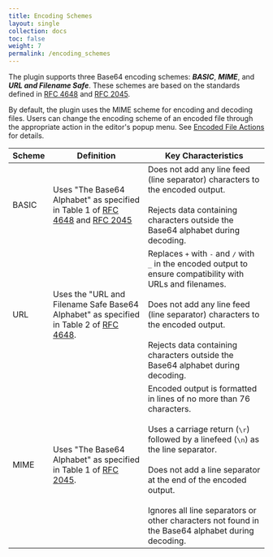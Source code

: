 ```yaml
---
title: Encoding Schemes
layout: single
collection: docs
toc: false
weight: 7
permalink: /encoding_schemes
---
```


The plugin supports three Base64 encoding schemes: ***BASIC***, ***MIME***, and ***URL and Filename Safe***.
These schemes are based on the standards defined in [RFC 4648](https://www.ietf.org/rfc/rfc4648.txt)
and [RFC 2045](https://www.ietf.org/rfc/rfc2045.txt).

By default, the plugin uses the MIME scheme for encoding and decoding files. 
Users can change the encoding scheme of an encoded file through the appropriate action in the editor's popup menu. 
See [Encoded File Actions](http://127.0.0.1:4000/editor#encoded-file-actions) for details.

| Scheme | Definition                                                                                                                                                  | Key Characteristics                                                                                                                                                                                                                                                                                                                                                    |
|--------|-------------------------------------------------------------------------------------------------------------------------------------------------------------|------------------------------------------------------------------------------------------------------------------------------------------------------------------------------------------------------------------------------------------------------------------------------------------------------------------------------------------------------------------------|
| BASIC  | Uses "The Base64 Alphabet" as specified in Table 1 of [RFC 4648](https://www.ietf.org/rfc/rfc4648.txt) and [RFC 2045](https://www.ietf.org/rfc/rfc2045.txt) | Does not add any line feed (line separator) characters to the encoded output.<br/><br/>Rejects data containing characters outside the Base64 alphabet during decoding.                                                                                                                                                                                                 |
| URL    | Uses the "URL and Filename Safe Base64 Alphabet" as specified in Table 2 of [RFC 4648](https://www.ietf.org/rfc/rfc4648.txt).                               | Replaces <kbd>+</kbd> with <kbd>-</kbd> and <kbd>/</kbd> with <kbd>_</kbd> in the encoded output to ensure compatibility with URLs and filenames.<br/><br/>Does not add any line feed (line separator) characters to the encoded output.<br/><br/>Rejects data containing characters outside the Base64 alphabet during decoding.                                      |
| MIME   | Uses "The Base64 Alphabet" as specified in Table 1 of [RFC 2045](https://www.ietf.org/rfc/rfc2045.txt).                                                     | Encoded output is formatted in lines of no more than 76 characters.<br/><br/>Uses a carriage return (<kbd>\r</kbd>) followed by a linefeed (<kbd>\n</kbd>) as the line separator.<br/><br/> Does not add a line separator at the end of the encoded output.<br/><br/>Ignores all line separators or other characters not found in the Base64 alphabet during decoding. |

